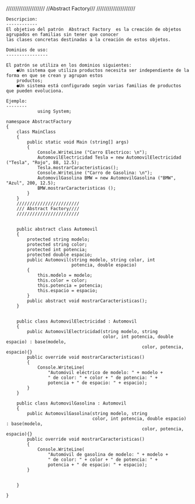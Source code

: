 /////////////////////
//Abstract Factory///
/////////////////////

	Descripcion:
	------------
	El objetivo del patrón  Abstract Factory  es la creación de objetos agrupados en familias sin tener que conocer 
	las clases concretas destinadas a la creación de estos objetos. 

	Dominios de uso:
	----------------

	El patrón se utiliza en los dominios siguientes: 
		●Un sistema que utiliza productos necesita ser independiente de la forma en que se crean y agrupan estos 
		productos; 
		●Un sistema está configurado según varias familias de productos que pueden evoluciona.
	
	Ejemplo:
	--------
				using System;

	namespace AbstractFactory
	{
		class MainClass
		{
			public static void Main (string[] args)
			{
				Console.WriteLine ("Carro Electrico: \n");
				AutomovilElectricidad Tesla = new AutomovilElectricidad ("Tesla", "Rojo", 88, 12.5);
				Tesla.mostrarCaracteristicas();
				Console.WriteLine ("Carro de Gasolina: \n");
				AutomovilGasolina BMW = new AutomovilGasolina ("BMW", "Azul", 200, 12.5);
				BMW.mostrarCaracteristicas ();
			}
		}
		////////////////////////
		/// Abstract Factory////
		////////////////////////
		

		public abstract class Automovil
		{
			protected string modelo;
			protected string color;
			protected int potencia;
			protected double espacio;
			public Automovil(string modelo, string color, int
			                 potencia, double espacio)
			{
				this.modelo = modelo;
				this.color = color;
				this.potencia = potencia;
				this.espacio = espacio;
			}
			public abstract void mostrarCaracteristicas();
		}


		public class AutomovilElectricidad : Automovil
		{
			public AutomovilElectricidad(string modelo, string
			                             color, int potencia, double espacio) : base(modelo,
			                                            color, potencia, espacio){}
			public override void mostrarCaracteristicas()
			{
				Console.WriteLine(
					"Automóvil eléctrico de modelo: " + modelo +
					" de color: " + color + " de potencia: " +
					potencia + " de espacio: " + espacio);
			}
		}

		public class AutomovilGasolina : Automovil
		{
			public AutomovilGasolina(string modelo, string
			                         color, int potencia, double espacio) : base(modelo,
			                                            color, potencia, espacio){}
			public override void mostrarCaracteristicas()
			{
				Console.WriteLine(
					"Automóvil de gasolina de modelo: " + modelo +
					" de color: " + color + " de potencia: " +
					potencia + " de espacio: " + espacio);
			}


		}

	}
